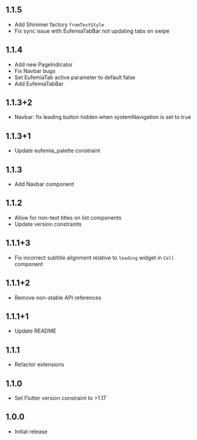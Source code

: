 ## 1.1.5

- Add Shimmer factory `fromTextStyle`
- Fix sync issue with EufemiaTabBar not updating tabs on swipe

## 1.1.4

- Add new PageIndicator
- Fix Navbar bugs
- Set EufemiaTab active parameter to default false
- Add EufemiaTabBar

## 1.1.3+2

- Navbar: fix leading button hidden when systemNavigation is set to true

## 1.1.3+1

- Update eufemia_palette constraint

## 1.1.3

- Add Navbar component

## 1.1.2

- Allow for non-text titles on list components
- Update version constraints

## 1.1.1+3

- Fix incorrect subtitle alignment relative to `leading` widget in `Cell` component

## 1.1.1+2

- Remove non-stable API references

## 1.1.1+1

- Update README

## 1.1.1

- Refactor extensions

## 1.1.0

- Set Flutter version constraint to >1.17

## 1.0.0

- Initial release
